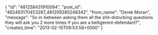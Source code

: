  {
   "id": "481258431910094",
   "post_id": "462493170453287_481209285248342",
   "from_name": "Derek Moran",
   "message": "So in-between asking them all the shit-disturbing questions they will ask you 2 more times if you are a belligerent-defendant?",
   "created_time": "2013-02-15T09:53:58+0000"
 }
